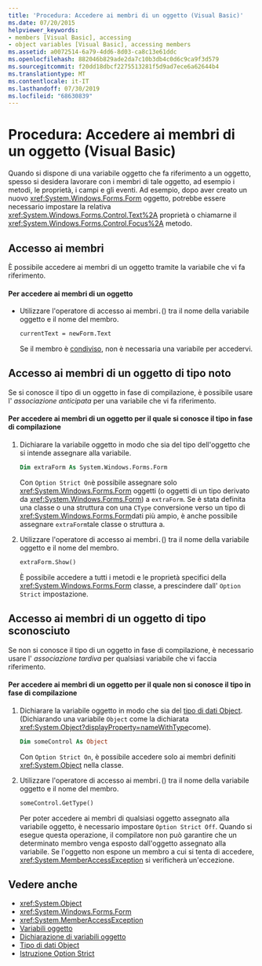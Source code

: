 ```yaml
---
title: 'Procedura: Accedere ai membri di un oggetto (Visual Basic)'
ms.date: 07/20/2015
helpviewer_keywords:
- members [Visual Basic], accessing
- object variables [Visual Basic], accessing members
ms.assetid: a0072514-6a79-4dd6-8d03-ca8c13e61ddc
ms.openlocfilehash: 882046b829ade2da7c10b3db4c0d6c9ca9f3d579
ms.sourcegitcommit: f20dd18dbcf2275513281f5d9ad7ece6a62644b4
ms.translationtype: MT
ms.contentlocale: it-IT
ms.lasthandoff: 07/30/2019
ms.locfileid: "68630839"
---
```

# <a name="how-to-access-members-of-an-object-visual-basic"></a>Procedura: Accedere ai membri di un oggetto (Visual Basic)

Quando si dispone di una variabile oggetto che fa riferimento a un oggetto, spesso si desidera lavorare con i membri di tale oggetto, ad esempio i metodi, le proprietà, i campi e gli eventi. Ad esempio, dopo aver creato un nuovo <xref:System.Windows.Forms.Form> oggetto, potrebbe essere necessario impostare la relativa <xref:System.Windows.Forms.Control.Text%2A> proprietà o chiamarne il <xref:System.Windows.Forms.Control.Focus%2A> metodo.

## <a name="accessing-members"></a>Accesso ai membri

È possibile accedere ai membri di un oggetto tramite la variabile che vi fa riferimento.

#### <a name="to-access-members-of-an-object"></a>Per accedere ai membri di un oggetto

- Utilizzare l'operatore di accesso ai membri`.`() tra il nome della variabile oggetto e il nome del membro.

    ```vb
    currentText = newForm.Text
    ```

    Se il membro è [condiviso](../../../../visual-basic/language-reference/modifiers/shared.md), non è necessaria una variabile per accedervi.

## <a name="accessing-members-of-an-object-of-known-type"></a>Accesso ai membri di un oggetto di tipo noto

Se si conosce il tipo di un oggetto in fase di compilazione, è possibile usare l' *associazione anticipata* per una variabile che vi fa riferimento.

#### <a name="to-access-members-of-an-object-for-which-you-know-the-type-at-compile-time"></a>Per accedere ai membri di un oggetto per il quale si conosce il tipo in fase di compilazione

1. Dichiarare la variabile oggetto in modo che sia del tipo dell'oggetto che si intende assegnare alla variabile.

    ```vb
    Dim extraForm As System.Windows.Forms.Form
    ```

    Con `Option Strict On`è possibile assegnare solo <xref:System.Windows.Forms.Form> oggetti (o oggetti di un tipo derivato da <xref:System.Windows.Forms.Form>) a `extraForm`. Se è stata definita una classe o una struttura con una `CType` conversione verso un tipo di <xref:System.Windows.Forms.Form>dati più ampio, è anche possibile assegnare `extraForm`tale classe o struttura a.

2. Utilizzare l'operatore di accesso ai membri`.`() tra il nome della variabile oggetto e il nome del membro.

    ```vb
    extraForm.Show()
    ```

    È possibile accedere a tutti i metodi e le proprietà specifici della <xref:System.Windows.Forms.Form> classe, a prescindere dall' `Option Strict` impostazione.

## <a name="accessing-members-of-an-object-of-unknown-type"></a>Accesso ai membri di un oggetto di tipo sconosciuto

Se non si conosce il tipo di un oggetto in fase di compilazione, è necessario usare l' *associazione tardiva* per qualsiasi variabile che vi faccia riferimento.

#### <a name="to-access-members-of-an-object-for-which-you-do-not-know-the-type-at-compile-time"></a>Per accedere ai membri di un oggetto per il quale non si conosce il tipo in fase di compilazione

1. Dichiarare la variabile oggetto in modo che sia del [tipo di dati Object](../../../../visual-basic/language-reference/data-types/object-data-type.md). (Dichiarando una variabile `Object` come la dichiarata <xref:System.Object?displayProperty=nameWithType>come).

    ```vb
    Dim someControl As Object
    ```

    Con `Option Strict On`, è possibile accedere solo ai membri definiti <xref:System.Object> nella classe.

2. Utilizzare l'operatore di accesso ai membri`.`() tra il nome della variabile oggetto e il nome del membro.

    ```vb
    someControl.GetType()
    ```

    Per poter accedere ai membri di qualsiasi oggetto assegnato alla variabile oggetto, è necessario impostare `Option Strict Off`. Quando si esegue questa operazione, il compilatore non può garantire che un determinato membro venga esposto dall'oggetto assegnato alla variabile. Se l'oggetto non espone un membro a cui si tenta di accedere, <xref:System.MemberAccessException> si verificherà un'eccezione.

## <a name="see-also"></a>Vedere anche

- <xref:System.Object>
- <xref:System.Windows.Forms.Form>
- <xref:System.MemberAccessException>
- [Variabili oggetto](../../../../visual-basic/programming-guide/language-features/variables/object-variables.md)
- [Dichiarazione di variabili oggetto](../../../../visual-basic/programming-guide/language-features/variables/object-variable-declaration.md)
- [Tipo di dati Object](../../../../visual-basic/language-reference/data-types/object-data-type.md)
- [Istruzione Option Strict](../../../../visual-basic/language-reference/statements/option-strict-statement.md)
